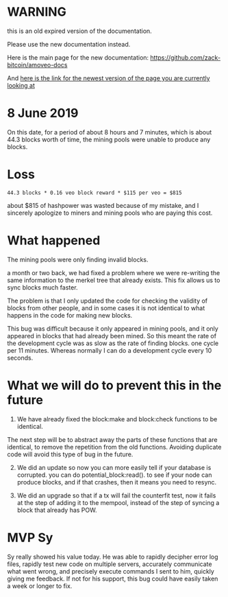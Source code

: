 WARNING
========

this is an old expired version of the documentation.

Please use the new documentation instead. 

Here is the main page for the new documentation: https://github.com/zack-bitcoin/amoveo-docs 

And [here is the link for the newest version of the page you are currently looking at](https://github.com/zack-bitcoin/amoveo-docs/blob/master//failure_reports/8_6_2019.md)

8 June 2019
======

On this date, for a period of about 8 hours and 7 minutes, which is about 44.3 blocks worth of time, the mining pools were unable to produce any blocks.

Loss
=====

```44.3 blocks * 0.16 veo block reward * $115 per veo = $815```

about $815 of hashpower was wasted because of my mistake, and I sincerely apologize to miners and mining pools who are paying this cost.

What happened
======

The mining pools were only finding invalid blocks.

a month or two back, we had fixed a problem where we were re-writing the same information to the merkel tree that already exists. This fix allows us to sync blocks much faster.

The problem is that I only updated the code for checking the validity of blocks from other people, and in some cases it is not identical to what happens in the code for making new blocks.

This bug was difficult because it only appeared in mining pools, and it only appeared in blocks that had already been mined.
So this meant the rate of the development cycle was as slow as the rate of finding blocks.
one cycle per 11 minutes. Whereas normally I can do a development cycle every 10 seconds.


What we will do to prevent this in the future
=======

1) We have already fixed the block:make and block:check functions to be identical.

The next step will be to abstract away the parts of these functions that are identical, to remove the repetition from the old functions.
Avoiding duplicate code will avoid this type of bug in the future.

2) We did an update so now you can more easily tell if your database is corrupted. you can do potential_block:read(). to see if your node can produce blocks, and if that crashes, then it means you need to resync.

3) We did an upgrade so that if a tx will fail the counterfit test, now it fails at the step of adding it to the mempool, instead of the step of syncing a block that already has POW.


MVP Sy
=====

Sy really showed his value today. He was able to rapidly decipher error log files, rapidly test new code on multiple servers, accurately communicate what went wrong, and precisely execute commands I sent to him, quickly giving me feedback.
If not for his support, this bug could have easily taken a week or longer to fix.

